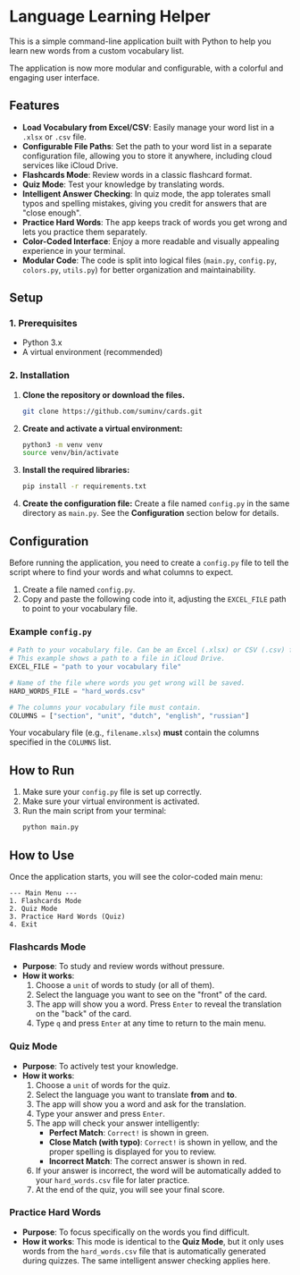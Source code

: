 # Language Learning Helper

This is a simple command-line application built with Python to help you learn new words from a custom vocabulary list.

The application is now more modular and configurable, with a colorful and engaging user interface.

## Features

- **Load Vocabulary from Excel/CSV**: Easily manage your word list in a `.xlsx` or `.csv` file.
- **Configurable File Paths**: Set the path to your word list in a separate configuration file, allowing you to store it anywhere, including cloud services like iCloud Drive.
- **Flashcards Mode**: Review words in a classic flashcard format.
- **Quiz Mode**: Test your knowledge by translating words.
- **Intelligent Answer Checking**: In quiz mode, the app tolerates small typos and spelling mistakes, giving you credit for answers that are "close enough".
- **Practice Hard Words**: The app keeps track of words you get wrong and lets you practice them separately.
- **Color-Coded Interface**: Enjoy a more readable and visually appealing experience in your terminal.
- **Modular Code**: The code is split into logical files (`main.py`, `config.py`, `colors.py`, `utils.py`) for better organization and maintainability.

## Setup

### 1. Prerequisites

- Python 3.x
- A virtual environment (recommended)

### 2. Installation

1.  **Clone the repository or download the files.**
    ```bash
    git clone https://github.com/suminv/cards.git
    ```

2.  **Create and activate a virtual environment:**
    ```bash
    python3 -m venv venv
    source venv/bin/activate
    ```

3.  **Install the required libraries:**
    ```bash
    pip install -r requirements.txt
    ```

4.  **Create the configuration file:**
    Create a file named `config.py` in the same directory as `main.py`. See the **Configuration** section below for details.

## Configuration

Before running the application, you need to create a `config.py` file to tell the script where to find your words and what columns to expect.

1.  Create a file named `config.py`.
2.  Copy and paste the following code into it, adjusting the `EXCEL_FILE` path to point to your vocabulary file.

### Example `config.py`

```python
# Path to your vocabulary file. Can be an Excel (.xlsx) or CSV (.csv) file.
# This example shows a path to a file in iCloud Drive.
EXCEL_FILE = "path to your vocabulary file"

# Name of the file where words you get wrong will be saved.
HARD_WORDS_FILE = "hard_words.csv"

# The columns your vocabulary file must contain.
COLUMNS = ["section", "unit", "dutch", "english", "russian"]
```

Your vocabulary file (e.g., `filename.xlsx`) **must** contain the columns specified in the `COLUMNS` list.

## How to Run

1.  Make sure your `config.py` file is set up correctly.
2.  Make sure your virtual environment is activated.
3.  Run the main script from your terminal:
    ```bash
    python main.py
    ```

## How to Use

Once the application starts, you will see the color-coded main menu:

```
--- Main Menu ---
1. Flashcards Mode
2. Quiz Mode
3. Practice Hard Words (Quiz)
4. Exit
```

### Flashcards Mode

- **Purpose**: To study and review words without pressure.
- **How it works**:
    1.  Choose a `unit` of words to study (or all of them).
    2.  Select the language you want to see on the "front" of the card.
    3.  The app will show you a word. Press `Enter` to reveal the translation on the "back" of the card.
    4.  Type `q` and press `Enter` at any time to return to the main menu.

### Quiz Mode

- **Purpose**: To actively test your knowledge.
- **How it works**:
    1.  Choose a `unit` of words for the quiz.
    2.  Select the language you want to translate **from** and **to**.
    3.  The app will show you a word and ask for the translation.
    4.  Type your answer and press `Enter`.
    5.  The app will check your answer intelligently:
        - **Perfect Match**: `Correct!` is shown in green.
        - **Close Match (with typo)**: `Correct!` is shown in yellow, and the proper spelling is displayed for you to review.
        - **Incorrect Match**: The correct answer is shown in red.
    6.  If your answer is incorrect, the word will be automatically added to your `hard_words.csv` file for later practice.
    7.  At the end of the quiz, you will see your final score.

### Practice Hard Words

- **Purpose**: To focus specifically on the words you find difficult.
- **How it works**: This mode is identical to the **Quiz Mode**, but it only uses words from the `hard_words.csv` file that is automatically generated during quizzes. The same intelligent answer checking applies here.